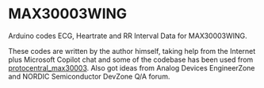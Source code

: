 # MAX30003WING
Arduino codes ECG, Heartrate and RR Interval Data for MAX30003WING.

These codes are written by the author himself, taking help from the Internet plus Microsoft Copilot chat and some of the codebase has been used from [protocentral_max30003]([url](https://github.com/Protocentral/protocentral_max30003)). Also got ideas from Analog Devices EngineerZone and NORDIC Semiconductor DevZone Q/A forum.

